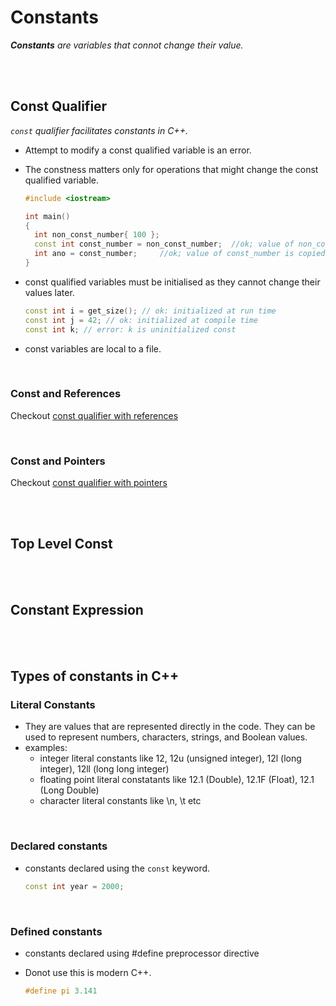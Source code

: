 # Constants

_**Constants** are variables that connot change their value._

<br>
<br>

## Const Qualifier

_`const` qualifier facilitates constants in C++._

- Attempt to modify a const qualified variable is an error.

- The constness matters only for operations that might change the const qualified variable.

  ```cpp
  #include <iostream>

  int main()
  {
    int non_const_number{ 100 };
    const int const_number = non_const_number;	//ok; value of non_const_number is copied to the value of const_number
    int ano = const_number;		//ok; value of const_number is copied to the value of ano
  }
  ```

- const qualified variables must be initialised as they cannot change their values later.

  ```cpp
  const int i = get_size(); // ok: initialized at run time
  const int j = 42; // ok: initialized at compile time
  const int k; // error: k is uninitialized const
  ```

- const variables are local to a file.

<br>

### Const and References

Checkout [const qualifier with references](./05-references.md#const-correctness-with-lvalue-references)

<br>

### Const and Pointers

Checkout [const qualifier with pointers](./04-pointers.md#const-correctness-with-pointers)

<br>
<br>

## Top Level Const

<br>
<br>

## Constant Expression

<br>
<br>

## Types of constants in C++

### Literal Constants

- They are values that are represented directly in the code. They can be used to represent numbers, characters, strings, and Boolean values.
- examples:
  - integer literal constants like 12, 12u (unsigned integer), 12l (long integer), 12ll (long long integer)
  - floating point literal constatants like 12.1 (Double), 12.1F (Float), 12.1 (Long Double)
  - character literal constants like \n, \t etc

<br>

### Declared constants

- constants declared using the `const` keyword.

  ```cpp
  const int year = 2000;
  ```

<br>

### Defined constants

- constants declared using #define preprocessor directive
- Donot use this is modern C++.

  ```cpp
  #define pi 3.141
  ```

<br>
<br>
